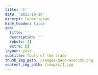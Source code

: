 ```yaml
---
title: '1'
date: '2021-10-16'
excerpt: lorem-ipsum
hide_header: false
seo:
  title: ''
  description: ''
  robots: []
  extra: []
layout: post
subtitle: Tools of the trade
thumb_img_path: /images/good-avocado.png
content_img_path: /images/1.jpg
---
```

